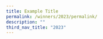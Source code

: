 ```yaml
---
title: Example Title
permalink: /winners/2023/permalink/
description: ""
third_nav_title: "2023"
---
```

